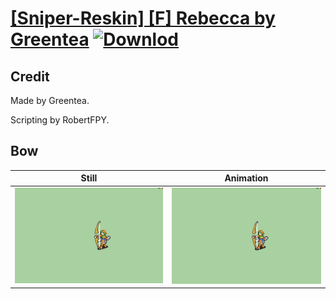 # [\[Sniper-Reskin\] \[F\] Rebecca by Greentea](./) [![Downlod](https://img.shields.io/badge/Download--red?style=social&logo=github)](https://minhaskamal.github.io/DownGit/#/home?url=https://github.com/Klokinator/FE-Repo/tree/main/Battle%20Animations%2FInfantry%20-%20(Bow)%20Snipers%20and%20Ballistae%2F%5BSniper-Reskin%5D%20%5BF%5D%20Rebecca%20by%20Greentea%2F5.%20Bow)

## Credit

Made by Greentea.

Scripting by RobertFPY.

## Bow

| Still | Animation |
| :---: | :-------: |
| ![Bow still](./Bow_000.png) | ![Bow animation](./Bow.gif) |
